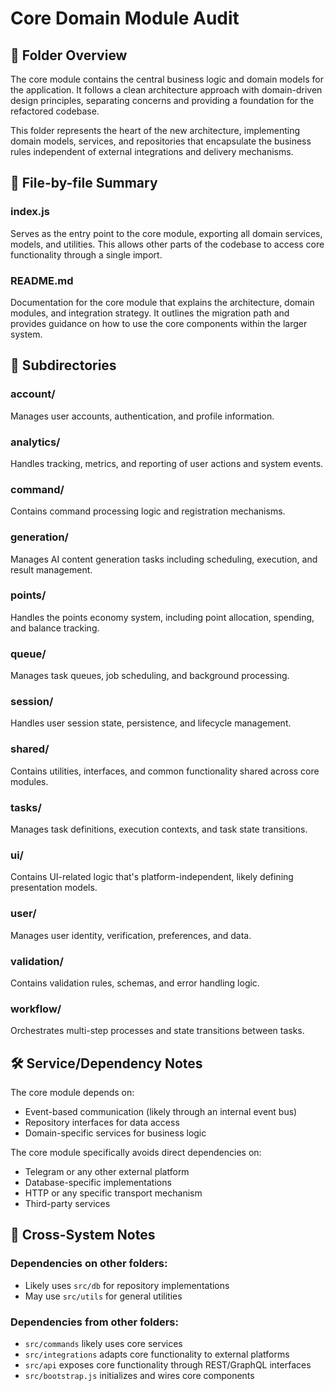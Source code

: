 # Core Domain Module Audit

## 🧾 Folder Overview

The core module contains the central business logic and domain models for the application. It follows a clean architecture approach with domain-driven design principles, separating concerns and providing a foundation for the refactored codebase.

This folder represents the heart of the new architecture, implementing domain models, services, and repositories that encapsulate the business rules independent of external integrations and delivery mechanisms.

## 📁 File-by-file Summary

### index.js
Serves as the entry point to the core module, exporting all domain services, models, and utilities. This allows other parts of the codebase to access core functionality through a single import.

### README.md
Documentation for the core module that explains the architecture, domain modules, and integration strategy. It outlines the migration path and provides guidance on how to use the core components within the larger system.

## 🧾 Subdirectories

### account/
Manages user accounts, authentication, and profile information.

### analytics/
Handles tracking, metrics, and reporting of user actions and system events.

### command/
Contains command processing logic and registration mechanisms.

### generation/
Manages AI content generation tasks including scheduling, execution, and result management.

### points/
Handles the points economy system, including point allocation, spending, and balance tracking.

### queue/
Manages task queues, job scheduling, and background processing.

### session/
Handles user session state, persistence, and lifecycle management.

### shared/
Contains utilities, interfaces, and common functionality shared across core modules.

### tasks/
Manages task definitions, execution contexts, and task state transitions.

### ui/
Contains UI-related logic that's platform-independent, likely defining presentation models.

### user/
Manages user identity, verification, preferences, and data.

### validation/
Contains validation rules, schemas, and error handling logic.

### workflow/
Orchestrates multi-step processes and state transitions between tasks.

## 🛠️ Service/Dependency Notes

The core module depends on:
- Event-based communication (likely through an internal event bus)
- Repository interfaces for data access
- Domain-specific services for business logic

The core module specifically avoids direct dependencies on:
- Telegram or any other external platform
- Database-specific implementations
- HTTP or any specific transport mechanism
- Third-party services

## 📌 Cross-System Notes

### Dependencies on other folders:
- Likely uses `src/db` for repository implementations
- May use `src/utils` for general utilities

### Dependencies from other folders:
- `src/commands` likely uses core services
- `src/integrations` adapts core functionality to external platforms
- `src/api` exposes core functionality through REST/GraphQL interfaces
- `src/bootstrap.js` initializes and wires core components 